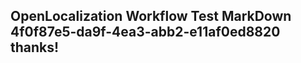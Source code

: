 <properties
ms.topic="hero-topic"
ms.test1="hero-topic"
ms.test2="test"/>

## OpenLocalization Workflow Test MarkDown 4f0f87e5-da9f-4ea3-abb2-e11af0ed8820 thanks!
